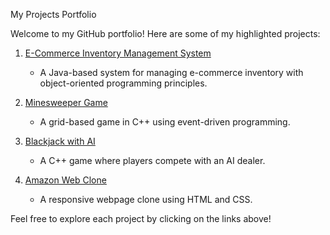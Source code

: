  My Projects Portfolio

Welcome to my GitHub portfolio! Here are some of my highlighted projects:

1. [E-Commerce Inventory Management System](https://github.com/pranavbond007/-E-Commerce-Inventory-Management-System)
   - A Java-based system for managing e-commerce inventory with object-oriented programming principles.

2. [Minesweeper Game](https://github.com/pranavbond007/Minesweeper-Game)
   - A grid-based game in C++ using event-driven programming.

3. [Blackjack with AI](https://github.com/yourusername/blackjack-ai)
   - A C++ game where players compete with an AI dealer.

4. [Amazon Web Clone](https://github.com/yourusername/amazon-web-clone)
   - A responsive webpage clone using HTML and CSS.

Feel free to explore each project by clicking on the links above!

 
